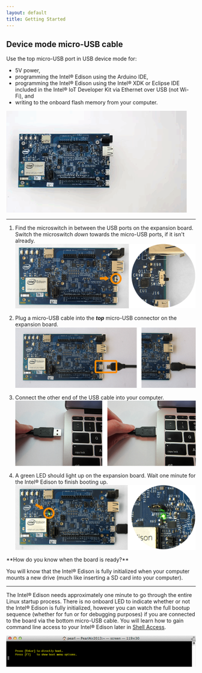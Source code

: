 ```yaml
---
layout: default
title: Getting Started
---
```


## Device mode micro-USB cable

Use the top micro-USB port in USB device mode for:

* 5V power, 
* programming the Intel® Edison using the Arduino IDE, 
* programming the Intel® Edison using the Intel® XDK or Eclipse IDE included in the Intel® IoT Developer Kit via Ethernet over USB (not Wi-Fi), and
* writing to the onboard flash memory from your computer.

![Animated gif: using device mode](images/device_mode-animated.gif)

---

1. Find the microswitch in between the USB ports on the expansion board. 
Switch the microswitch _down_ towards the micro-USB ports, if it isn't already.
  ![Microswitch toggled down for device mode](images/microswitch-device_mode-zoom_in.png)

2. Plug a micro-USB cable into the **_top_** micro-USB connector on the expansion board.
  ![Micro-USB cable being plugged into the top micro-USB connector](images/device_mode-usb_cable-before_after.png)

3. Connect the other end of the USB cable into your computer.
  ![USB cable being plugged into laptop](images/computer-usb_cable-before_after.png)

4. A green LED should light up on the expansion board. Wait one minute for the Intel® Edison to finish booting up.
  ![Green LED lit up on expansion board](images/device_mode-led_on-zoom_in.png)

<div class="callout info" markdown="1">
**How do you know when the board is ready?**

You will know that the Intel® Edison is fully initialized when your computer mounts a new drive (much like inserting a SD card into your computer).

---

The Intel® Edison needs approximately one minute to go through the entire Linux startup process. There is no onboard LED to indicate whether or not the Intel® Edison is fully initialized, however you can watch the full bootup sequence (whether for fun or for debugging purposes) if you are connected to the board via the bottom micro-USB cable. You will learn how to gain command line access to your Intel® Edison later in [Shell Access](../../shell_access/).

![An example of what you would see during bootup](images/shell_access-boot_menu.png)
</div>